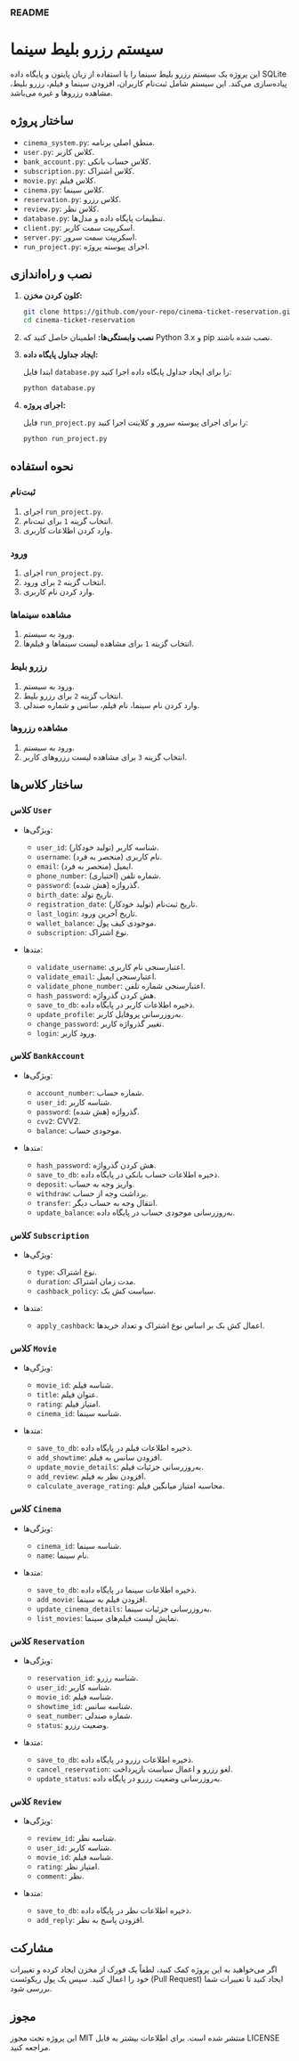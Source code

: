 ### README

# سیستم رزرو بلیط سینما

این پروژه یک سیستم رزرو بلیط سینما را با استفاده از زبان پایتون و پایگاه داده SQLite پیاده‌سازی می‌کند. این سیستم شامل ثبت‌نام کاربران، افزودن سینما و فیلم، رزرو بلیط، مشاهده رزروها و غیره می‌باشد.

## ساختار پروژه

- `cinema_system.py`: منطق اصلی برنامه.
- `user.py`: کلاس کاربر.
- `bank_account.py`: کلاس حساب بانکی.
- `subscription.py`: کلاس اشتراک.
- `movie.py`: کلاس فیلم.
- `cinema.py`: کلاس سینما.
- `reservation.py`: کلاس رزرو.
- `review.py`: کلاس نظر.
- `database.py`: تنظیمات پایگاه داده و مدل‌ها.
- `client.py`: اسکریپت سمت کاربر.
- `server.py`: اسکریپت سمت سرور.
- `run_project.py`: اجرای پیوسته پروژه.

## نصب و راه‌اندازی

1. **کلون کردن مخزن:**

   ```bash
   git clone https://github.com/your-repo/cinema-ticket-reservation.git
   cd cinema-ticket-reservation
   ```

2. **نصب وابستگی‌ها:**
   اطمینان حاصل کنید که Python 3.x و pip نصب شده باشند.

3. **ایجاد جداول پایگاه داده:**

   ابتدا فایل `database.py` را برای ایجاد جداول پایگاه داده اجرا کنید:

   ```bash
   python database.py
   ```

4. **اجرای پروژه:**

   فایل `run_project.py` را برای اجرای پیوسته سرور و کلاینت اجرا کنید:

   ```bash
   python run_project.py
   ```

## نحوه استفاده

### ثبت‌نام

1. اجرای `run_project.py`.
2. انتخاب گزینه `1` برای ثبت‌نام.
3. وارد کردن اطلاعات کاربری.

### ورود

1. اجرای `run_project.py`.
2. انتخاب گزینه `2` برای ورود.
3. وارد کردن نام کاربری.

### مشاهده سینماها

1. ورود به سیستم.
2. انتخاب گزینه `1` برای مشاهده لیست سینماها و فیلم‌ها.

### رزرو بلیط

1. ورود به سیستم.
2. انتخاب گزینه `2` برای رزرو بلیط.
3. وارد کردن نام سینما، نام فیلم، سانس و شماره صندلی.

### مشاهده رزروها

1. ورود به سیستم.
2. انتخاب گزینه `3` برای مشاهده لیست رزروهای کاربر.

## ساختار کلاس‌ها

### کلاس `User`

- ویژگی‌ها:
  - `user_id`: شناسه کاربر (تولید خودکار).
  - `username`: نام کاربری (منحصر به فرد).
  - `email`: ایمیل (منحصر به فرد).
  - `phone_number`: شماره تلفن (اختیاری).
  - `password`: گذرواژه (هش شده).
  - `birth_date`: تاریخ تولد.
  - `registration_date`: تاریخ ثبت‌نام (تولید خودکار).
  - `last_login`: تاریخ آخرین ورود.
  - `wallet_balance`: موجودی کیف پول.
  - `subscription`: نوع اشتراک.

- متدها:
  - `validate_username`: اعتبارسنجی نام کاربری.
  - `validate_email`: اعتبارسنجی ایمیل.
  - `validate_phone_number`: اعتبارسنجی شماره تلفن.
  - `hash_password`: هش کردن گذرواژه.
  - `save_to_db`: ذخیره اطلاعات کاربر در پایگاه داده.
  - `update_profile`: به‌روزرسانی پروفایل کاربر.
  - `change_password`: تغییر گذرواژه کاربر.
  - `login`: ورود کاربر.

### کلاس `BankAccount`

- ویژگی‌ها:
  - `account_number`: شماره حساب.
  - `user_id`: شناسه کاربر.
  - `password`: گذرواژه (هش شده).
  - `cvv2`: CVV2.
  - `balance`: موجودی حساب.

- متدها:
  - `hash_password`: هش کردن گذرواژه.
  - `save_to_db`: ذخیره اطلاعات حساب بانکی در پایگاه داده.
  - `deposit`: واریز وجه به حساب.
  - `withdraw`: برداشت وجه از حساب.
  - `transfer`: انتقال وجه به حساب دیگر.
  - `update_balance`: به‌روزرسانی موجودی حساب در پایگاه داده.

### کلاس `Subscription`

- ویژگی‌ها:
  - `type`: نوع اشتراک.
  - `duration`: مدت زمان اشتراک.
  - `cashback_policy`: سیاست کش بک.

- متدها:
  - `apply_cashback`: اعمال کش بک بر اساس نوع اشتراک و تعداد خریدها.

### کلاس `Movie`

- ویژگی‌ها:
  - `movie_id`: شناسه فیلم.
  - `title`: عنوان فیلم.
  - `rating`: امتیاز فیلم.
  - `cinema_id`: شناسه سینما.

- متدها:
  - `save_to_db`: ذخیره اطلاعات فیلم در پایگاه داده.
  - `add_showtime`: افزودن سانس به فیلم.
  - `update_movie_details`: به‌روزرسانی جزئیات فیلم.
  - `add_review`: افزودن نظر به فیلم.
  - `calculate_average_rating`: محاسبه امتیاز میانگین فیلم.

### کلاس `Cinema`

- ویژگی‌ها:
  - `cinema_id`: شناسه سینما.
  - `name`: نام سینما.

- متدها:
  - `save_to_db`: ذخیره اطلاعات سینما در پایگاه داده.
  - `add_movie`: افزودن فیلم به سینما.
  - `update_cinema_details`: به‌روزرسانی جزئیات سینما.
  - `list_movies`: نمایش لیست فیلم‌های سینما.

### کلاس `Reservation`

- ویژگی‌ها:
  - `reservation_id`: شناسه رزرو.
  - `user_id`: شناسه کاربر.
  - `movie_id`: شناسه فیلم.
  - `showtime_id`: شناسه سانس.
  - `seat_number`: شماره صندلی.
  - `status`: وضعیت رزرو.

- متدها:
  - `save_to_db`: ذخیره اطلاعات رزرو در پایگاه داده.
  - `cancel_reservation`: لغو رزرو و اعمال سیاست بازپرداخت.
  - `update_status`: به‌روزرسانی وضعیت رزرو در پایگاه داده.

### کلاس `Review`

- ویژگی‌ها:
  - `review_id`: شناسه نظر.
  - `user_id`: شناسه کاربر.
  - `movie_id`: شناسه فیلم.
  - `rating`: امتیاز نظر.
  - `comment`: نظر.

- متدها:
  - `save_to_db`: ذخیره اطلاعات نظر در پایگاه داده.
  - `add_reply`: افزودن پاسخ به نظر.

## مشارکت

اگر می‌خواهید به این پروژه کمک کنید، لطفاً یک فورک از مخزن ایجاد کرده و تغییرات خود را اعمال کنید. سپس یک پول ریکوئست (Pull Request) ایجاد کنید تا تغییرات شما بررسی شود.

## مجوز

این پروژه تحت مجوز MIT منتشر شده است. برای اطلاعات بیشتر به فایل LICENSE مراجعه کنید.
